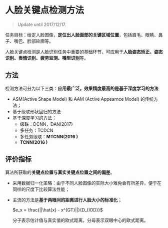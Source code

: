 # 人脸关键点检测方法

>  Update until 2017/12/17.

任务目标：给定人脸图像，**定位出人脸面部的关键区域位置**，包括眉毛、眼睛、鼻子、嘴巴、脸部轮廓等。

人脸关键点检测是人脸识别任务中重要的基础环节，可应用于**人脸姿态矫正、姿态识别、表情识别、疲劳监测、嘴型识别**等。



## 方法

检测方法可分为以下三类：**应用最广泛，效果精度最高的是基于深度学习的方法**

- ASM(Active Shape Model) 和 AAM (Active Appearnce Model) 的传统方法；
- 基于级联形状回归的方法
- 基于深度学习的方法：
  - 级联：DCNN，DAN(2017)
  - 多任务：TCDCN
  - 多任务级联：**MTCNN(2016 )**
  - **TCNN(2016 )**




## 评价指标

算法所获取的**关键点位置与真实关键点位置之间的偏差**。

- 采用数据归一化策略：由于不同人脸图像的实际大小难免会有所差异，便于在同样的尺度下比较算法性能；

- 主流的方法是**基于两眼间的距离进行人脸大小的标准化**；

  $e_x = \frac{||\hat{x} - x^{GT}||}{D_{IOD}}$

  分子表示估计值与真实值的欧式距离，分母表示双眼中心的欧式距离。



